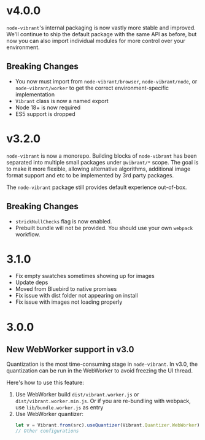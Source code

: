 # v4.0.0

`node-vibrant`'s internal packaging is now vastly more stable and improved. We'll continue to ship the default package with the same API as before, but now you can also import individual modules for more control over your environment.

## Breaking Changes

- You now must import from `node-vibrant/browser`, `node-vibrant/node`, or `node-vibrant/worker` to get the correct environment-specific implementation
- `Vibrant` class is now a named export
- Node 18+ is now required
- ES5 support is dropped

# v3.2.0

`node-vibrant` is now a monorepo. Building blocks of `node-vibrant` has been separated into multiple small packages under `@vibrant/*` scope. The goal is to make it more flexible, allowing alternative algorithms, additional image format support and etc to be implemented by 3rd party packages.

The `node-vibrant` package still provides default experience out-of-box.

## Breaking Changes

- `strickNullChecks` flag is now enabled.
- Prebuilt bundle will not be provided. You should use your own `webpack` workflow.

# 3.1.0

- Fix empty swatches sometimes showing up for images
- Update deps
- Moved from Bluebird to native promises
- Fix issue with dist folder not appearing on install
- Fix issue with images not loading properly

# 3.0.0

## New WebWorker support in v3.0

Quantization is the most time-consuming stage in `node-vibrant`. In v3.0, the quantization can be run in the WebWorker to avoid freezing the UI thread.

Here's how to use this feature:

1. Use WebWorker build `dist/vibrant.worker.js` or `dist/vibrant.worker.min.js`. Or if you are re-bundling with webpack, use `lib/bundle.worker.js` as entry
2. Use WebWorker quantizer:
   ```ts
   let v = Vibrant.from(src).useQuantizer(Vibrant.Quantizer.WebWorker);
   // Other configurations
   ```
